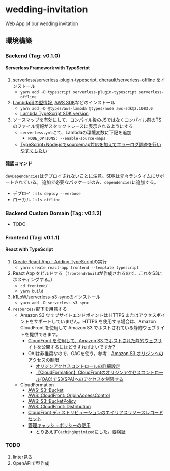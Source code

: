 # wedding-invitation

Web App of our wedding invitation

## 環境構築

### Backend (Tag: v0.1.0)

#### Serverless Framework with TypeScript

1. [serverless/serverless-plugin-typescript](https://github.com/serverless/serverless-plugin-typescript), [dherault/serverless-offline](https://github.com/dherault/serverless-offline) をインストール
    - `yarn add -D typescript serverless-plugin-typescript serverless-offline`
1. [Lambda用の型情報](https://www.npmjs.com/package/@types/aws-lambda), [AWS SDK](https://www.npmjs.com/package/aws-sdk)などのインストール
    - `yarn add -D @types/aws-lambda @types/node aws-sdk@2.1083.0`
    - [Lambda TypeScript SDK version](https://docs.aws.amazon.com/ja_jp/lambda/latest/dg/lambda-typescript.html)
1. ソースマップを有効にして、コンパイル後のJSではなくコンパイル前のTSのファイル情報がスタックトレースに表示されるようにする
    - `serverless.yml`にて、Lambdaの環境変数に下記を追加
      - `NODE_OPTIONS: --enable-source-maps`
    - [TypeScript+Node.jsでsourcemap対応を加えてエラーログ調査を行いやすくしたい](https://dev.classmethod.jp/articles/node-typescript-source-map-support/)

#### 確認コマンド

`devDependencies`はデプロイされないことに注意。SDKは元々ランタイムにサポートされている。
追加で必要なパッケージのみ、`dependencies`に追加する。

- デプロイ：`sls deploy --verbose`
- ローカル：`sls offline`

### Backend Custom Domain (Tag: v0.1.2)

- TODO

### Frontend (Tag: v0.1.1)

#### React with TypeScript

1. [Create React App - Adding TypeScript](https://create-react-app.dev/docs/adding-typescript)の実行
    - `yarn create react-app frontend --template typescript`
1. React App をビルドする（`frontend/build`が作成されるので、これをS3にホスティングする。）
    - `cd frontend/`
    - `yarn build`
1. [k1LoW/serverless-s3-sync](https://github.com/k1LoW/serverless-s3-sync)のインストール
    - `yarn add -D serverless-s3-sync`
1. `resources/`配下を用意する
    - Amazon S3 ウェブサイトエンドポイントは HTTPS またはアクセスポイントをサポートしていません。HTTPS を使用する場合は、Amazon CloudFront を使用して Amazon S3 でホストされている静的ウェブサイトを提供できます。
      - [CloudFront を使用して、Amazon S3 でホストされた静的ウェブサイトを公開するにはどうすればよいですか?](https://aws.amazon.com/jp/premiumsupport/knowledge-center/cloudfront-serve-static-website/)
      - OAIは非推奨なので、OACを使う。参考：[Amazon S3 オリジンへのアクセスの制限](https://docs.aws.amazon.com/ja_jp/AmazonCloudFront/latest/DeveloperGuide/private-content-restricting-access-to-s3.html)
        - [オリジンアクセスコントロールの詳細設定](https://docs.aws.amazon.com/ja_jp/AmazonCloudFront/latest/DeveloperGuide/private-content-restricting-access-to-s3.html#oac-advanced-settings)
        - [【CloudFormation】CloudFrontのオリジンアクセスコントロール(OAC)でS3(SPA)へのアクセスを制限する](https://ryuzan03.hatenablog.com/)
    - CloudFormation
      - [AWS::S3::Bucket](https://docs.aws.amazon.com/ja_jp/AWSCloudFormation/latest/UserGuide/aws-properties-s3-bucket.html)
      - [AWS::CloudFront::OriginAccessControl](https://docs.aws.amazon.com/ja_jp/AWSCloudFormation/latest/UserGuide/aws-resource-cloudfront-originaccesscontrol.html)
      - [AWS::S3::BucketPolicy](https://docs.aws.amazon.com/ja_jp/AWSCloudFormation/latest/UserGuide/aws-properties-s3-policy.html)
      - [AWS::CloudFront::Distribution](https://docs.aws.amazon.com/ja_jp/AWSCloudFormation/latest/UserGuide/aws-resource-cloudfront-distribution.html)
      - [CloudFront ディストリビューションのエイリアスリソースレコードセット](https://docs.aws.amazon.com/ja_jp/AWSCloudFormation/latest/UserGuide/quickref-route53.html#w2aac27c21c80c11)
      - [管理キャッシュポリシーの使用](https://docs.aws.amazon.com/ja_jp/AmazonCloudFront/latest/DeveloperGuide/using-managed-cache-policies.html)
        - とりあえず`CachingOptimized`にした。要検証

### TODO

1. linter見る
1. OpenAPIで型作成
